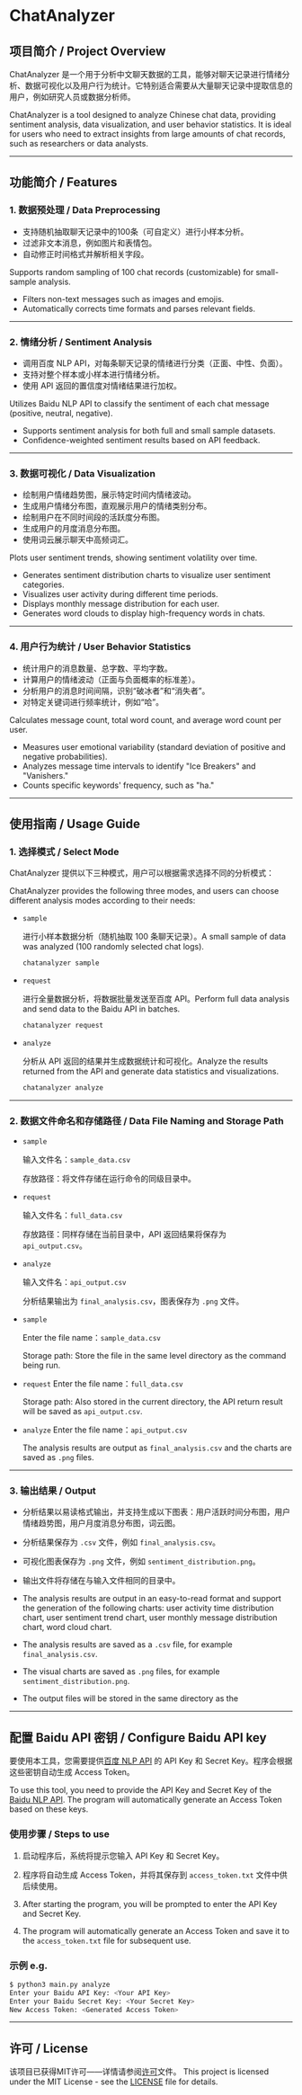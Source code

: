 # ChatAnalyzer

## 项目简介 / Project Overview

ChatAnalyzer 是一个用于分析中文聊天数据的工具，能够对聊天记录进行情绪分析、数据可视化以及用户行为统计。它特别适合需要从大量聊天记录中提取信息的用户，例如研究人员或数据分析师。

ChatAnalyzer is a tool designed to analyze Chinese chat data, providing sentiment analysis, data visualization, and user behavior statistics. It is ideal for users who need to extract insights from large amounts of chat records, such as researchers or data analysts.

---

## 功能简介 / Features

### 1. 数据预处理 / Data Preprocessing
- 支持随机抽取聊天记录中的100条（可自定义）进行小样本分析。
- 过滤非文本消息，例如图片和表情包。
- 自动修正时间格式并解析相关字段。

Supports random sampling of 100 chat records (customizable) for small-sample analysis.  
- Filters non-text messages such as images and emojis.  
- Automatically corrects time formats and parses relevant fields.

---

### 2. 情绪分析 / Sentiment Analysis
- 调用百度 NLP API，对每条聊天记录的情绪进行分类（正面、中性、负面）。
- 支持对整个样本或小样本进行情绪分析。
- 使用 API 返回的置信度对情绪结果进行加权。

Utilizes Baidu NLP API to classify the sentiment of each chat message (positive, neutral, negative).  
- Supports sentiment analysis for both full and small sample datasets.  
- Confidence-weighted sentiment results based on API feedback.

---

### 3. 数据可视化 / Data Visualization
- 绘制用户情绪趋势图，展示特定时间内情绪波动。
- 生成用户情绪分布图，直观展示用户的情绪类别分布。
- 绘制用户在不同时间段的活跃度分布图。
- 生成用户的月度消息分布图。
- 使用词云展示聊天中高频词汇。

Plots user sentiment trends, showing sentiment volatility over time.  
- Generates sentiment distribution charts to visualize user sentiment categories.  
- Visualizes user activity during different time periods.  
- Displays monthly message distribution for each user.  
- Generates word clouds to display high-frequency words in chats.

---

### 4. 用户行为统计 / User Behavior Statistics
- 统计用户的消息数量、总字数、平均字数。
- 计算用户的情绪波动（正面与负面概率的标准差）。
- 分析用户的消息时间间隔，识别“破冰者”和“消失者”。
- 对特定关键词进行频率统计，例如“哈”。

Calculates message count, total word count, and average word count per user.  
- Measures user emotional variability (standard deviation of positive and negative probabilities).  
- Analyzes message time intervals to identify "Ice Breakers" and "Vanishers."  
- Counts specific keywords' frequency, such as "ha."

---

## 使用指南 / Usage Guide

### 1. 选择模式 / Select Mode
ChatAnalyzer 提供以下三种模式，用户可以根据需求选择不同的分析模式：

ChatAnalyzer provides the following three modes, and users can choose different analysis modes according to their needs:

- `sample`

  进行小样本数据分析（随机抽取 100 条聊天记录）。A small sample of data was analyzed (100 randomly selected chat logs).
  
  ```bash
  chatanalyzer sample
  ```
- `request`
  
  进行全量数据分析，将数据批量发送至百度 API。Perform full data analysis and send data to the Baidu API in batches.
  
  ```bash
  chatanalyzer request
  ```
- `analyze`
  
  分析从 API 返回的结果并生成数据统计和可视化。Analyze the results returned from the API and generate data statistics and visualizations.
  
   ```bash
  chatanalyzer analyze
  ``` 

---

### 2. 数据文件命名和存储路径 / Data File Naming and Storage Path
- `sample`
  
  输入文件名：`sample_data.csv`
  
  存放路径：将文件存储在运行命令的同级目录中。
  
- `request`
  
  输入文件名：`full_data.csv`
  
  存放路径：同样存储在当前目录中，API 返回结果将保存为 `api_output.csv`。

- `analyze`
  
  输入文件名：`api_output.csv`
  
  分析结果输出为 `final_analysis.csv`，图表保存为 `.png` 文件。


- `sample`
  
  Enter the file name：`sample_data.csv`
    
  Storage path: Store the file in the same level directory as the command being run.
  
- `request` 
  Enter the file name：`full_data.csv`

  Storage path: Also stored in the current directory, the API return result will be saved as `api_output.csv`.
  
- `analyze` 
  Enter the file name：`api_output.csv`

  The analysis results are output as `final_analysis.csv` and the charts are saved as `.png` files.

---

### 3. 输出结果 / Output
- 分析结果以易读格式输出，并支持生成以下图表：用户活跃时间分布图，用户情绪趋势图，用户月度消息分布图，词云图。
- 分析结果保存为 `.csv` 文件，例如 `final_analysis.csv`。
- 可视化图表保存为 `.png` 文件，例如 `sentiment_distribution.png`。
- 输出文件将存储在与输入文件相同的目录中。

- The analysis results are output in an easy-to-read format and support the generation of the following charts: user activity time distribution chart, user sentiment trend chart, user monthly message distribution chart, word cloud chart.
- The analysis results are saved as a `.csv` file, for example `final_analysis.csv`.
- The visual charts are saved as `.png` files, for example `sentiment_distribution.png`.
- The output files will be stored in the same directory as the

---

## 配置 Baidu API 密钥 / Configure Baidu API key

要使用本工具，您需要提供[百度 NLP API](https://ai.baidu.com/ai-doc/REFERENCE/Ck3dwjgn3) 的 API Key 和 Secret Key。程序会根据这些密钥自动生成 Access Token。

To use this tool, you need to provide the API Key and Secret Key of the [Baidu NLP API](https://ai.baidu.com/ai-doc/REFERENCE/Ck3dwjgn3). The program will automatically generate an Access Token based on these keys.

### 使用步骤 / Steps to use

1. 启动程序后，系统将提示您输入 API Key 和 Secret Key。
2. 程序将自动生成 Access Token，并将其保存到 `access_token.txt` 文件中供后续使用。

1. After starting the program, you will be prompted to enter the API Key and Secret Key.
2. The program will automatically generate an Access Token and save it to the `access_token.txt` file for subsequent use.

### 示例 e.g.

```bash
$ python3 main.py analyze
Enter your Baidu API Key: <Your API Key>
Enter your Baidu Secret Key: <Your Secret Key>
New Access Token: <Generated Access Token>
```

--- 

## 许可 / License
该项目已获得MIT许可——详情请参阅[许可](LICENSE)文件。
This project is licensed under the MIT License - see the [LICENSE](LICENSE) file for details.
